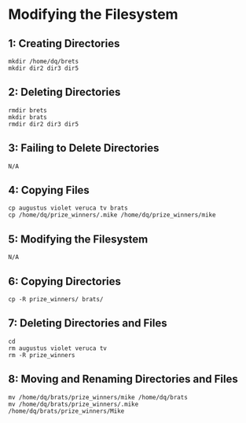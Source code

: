 # Modifying the Filesystem

## 1: Creating Directories
```shell
mkdir /home/dq/brets
mkdir dir2 dir3 dir5
```

## 2: Deleting Directories
```shell
rmdir brets
mkdir brats
rmdir dir2 dir3 dir5
```

## 3: Failing to Delete Directories
```shell
N/A
```

## 4: Copying Files
```shell
cp augustus violet veruca tv brats
cp /home/dq/prize_winners/.mike /home/dq/prize_winners/mike
```

## 5: Modifying the Filesystem
```shell
N/A
```

## 6: Copying Directories
```shell
cp -R prize_winners/ brats/
```

## 7: Deleting Directories and Files
```shell
cd
rm augustus violet veruca tv
rm -R prize_winners
```

## 8: Moving and Renaming Directories and Files
```shell
mv /home/dq/brats/prize_winners/mike /home/dq/brats
mv /home/dq/brats/prize_winners/.mike /home/dq/brats/prize_winners/Mike
```